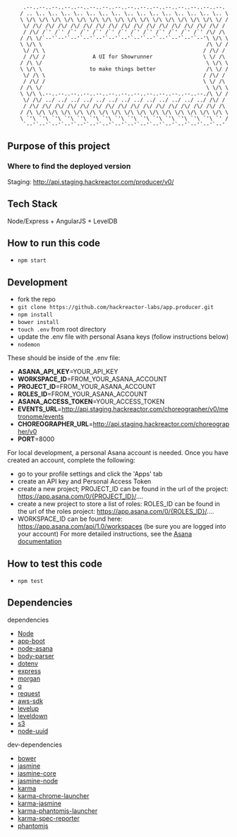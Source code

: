 ```
     .--..--..--..--..--..--..--..--..--..--..--..--..--..--..--..--.
    / .. \.. \.. \.. \.. \.. \.. \.. \.. \.. \.. \.. \.. \.. \.. \.. \
    \ \/\ \/\ \/\ \/\ \/\ \/\ \/\ \/\ \/\ \/\ \/\ \/\ \/\ \/\ \/\ \/ /
     \/ /\/ /\/ /\/ /\/ /\/ /\/ /\/ /\/ /\/ /\/ /\/ /\/ /\/ /\/ /\/ /
     / /\/ /`' /`' /`' /`' /`' /`' /`' /`' /`' /`' /`' /`' /`' /\/ /\
    / /\ \/`--'`--'`--'`--'`--'`--'`--'`--'`--'`--'`--'`--'`--'\ \/\ \
    \ \/\ \                                                    /\ \/ /
     \/ /\ \                                                  / /\/ /
     / /\/ /               A UI for Showrunner                \ \/ /\
    / /\ \/                                                    \ \/\ \
    \ \/\ \               to make things better                /\ \/ /
     \/ /\ \                                                  / /\/ /
     / /\/ /                                                  \ \/ /\
    / /\ \/                                                    \ \/\ \
    \ \/\ \.--..--..--..--..--..--..--..--..--..--..--..--..--./\ \/ /
     \/ /\/ ../ ../ ../ ../ ../ ../ ../ ../ ../ ../ ../ ../ ../ /\/ /
     / /\/ /\/ /\/ /\/ /\/ /\/ /\/ /\/ /\/ /\/ /\/ /\/ /\/ /\/ /\/ /\
    / /\ \/\ \/\ \/\ \/\ \/\ \/\ \/\ \/\ \/\ \/\ \/\ \/\ \/\ \/\ \/\ \
    \ `'\ `'\ `'\ `'\ `'\ `'\ `'\ `'\ `'\ `'\ `'\ `'\ `'\ `'\ `'\ `' /
     `--'`--'`--'`--'`--'`--'`--'`--'`--'`--'`--'`--'`--'`--'`--'`--'
````

## Purpose of this project

### Where to find the deployed version

Staging: http://api.staging.hackreactor.com/producer/v0/

## Tech Stack

Node/Express + AngularJS + LevelDB

## How to run this code
* `npm start`

## Development

* fork the repo
* `git clone https://github.com/hackreactor-labs/app.producer.git`
* `npm install`
* `bower install`
* `touch .env` from root directory
* update the .env file with personal Asana keys (follow instructions below)
* `nodemon`

These should be inside of the .env file:
* **ASANA_API_KEY**=YOUR_API_KEY
* **WORKSPACE_ID**=FROM_YOUR_ASANA_ACCOUNT
* **PROJECT_ID**=FROM_YOUR_ASANA_ACCOUNT
* **ROLES_ID**=FROM_YOUR_ASANA_ACCOUNT
* **ASANA_ACCESS_TOKEN**=YOUR_ACCESS_TOKEN
* **EVENTS_URL**=http://api.staging.hackreactor.com/choreographer/v0/metronome/events
* **CHOREOGRAPHER_URL**=http://api.staging.hackreactor.com/choreographer/v0
* **PORT**=8000

For local development, a personal Asana account is needed. Once you have created an account, complete the following:
* go to your profile settings and click the 'Apps' tab 
* create an API key and Personal Access Token 
* create a new project; PROJECT_ID can be found in the url of the project: https://app.asana.com/0/{PROJECT_ID}/....
* create a new project to store a list of roles: ROLES_ID can be found in the url of the roles project: https://app.asana.com/0/{ROLES_ID}/....
* WORKSPACE_ID can be found here: https://app.asana.com/api/1.0/workspaces (be sure you are logged into your account)
For more detailed instructions, see the [Asana documentation](https://asana.com/developers/documentation/getting-started/auth#personal-access-token)

## How to test this code
* `npm test`

## Dependencies
dependencies
* [Node](https://nodejs.org/en/)
* [app-boot](https://www.npmjs.com/package/app-boot)
* [node-asana](https://www.npmjs.com/package/asana)
* [body-parser](https://www.npmjs.com/package/body-parser)
* [dotenv](https://www.npmjs.com/package/dotenv)
* [express](http://expressjs.com/)
* [morgan](https://www.npmjs.com/package/morgan)
* [q](https://www.npmjs.com/package/q)
* [request](https://www.npmjs.com/package/request)
* [aws-sdk](https://www.npmjs.com/package/aws-sdk)
* [levelup](https://www.npmjs.com/package/levelup)
* [leveldown](https://www.npmjs.com/package/leveldown)
* [s3](https://www.npmjs.com/package/s3)
* [node-uuid](https://www.npmjs.com/package/node-uuid)

dev-dependencies
* [bower](http://bower.io/)
* [jasmine](https://www.npmjs.com/package/jasmine)
* [jasmine-core](https://www.npmjs.com/package/jasmine-core)
* [jasmine-node](https://www.npmjs.com/package/jasmine-node)
* [karma](https://www.npmjs.com/package/karma)
* [karma-chrome-launcher](https://www.npmjs.com/package/karma-chrome-launcher)
* [karma-jasmine](https://www.npmjs.com/package/karma-jasmine)
* [karma-phantomjs-launcher](https://www.npmjs.com/package/karma-phantomjs-launcher)
* [karma-spec-reporter](https://www.npmjs.com/package/karma-spec-reporter)
* [phantomjs](https://www.npmjs.com/package/phantom)
